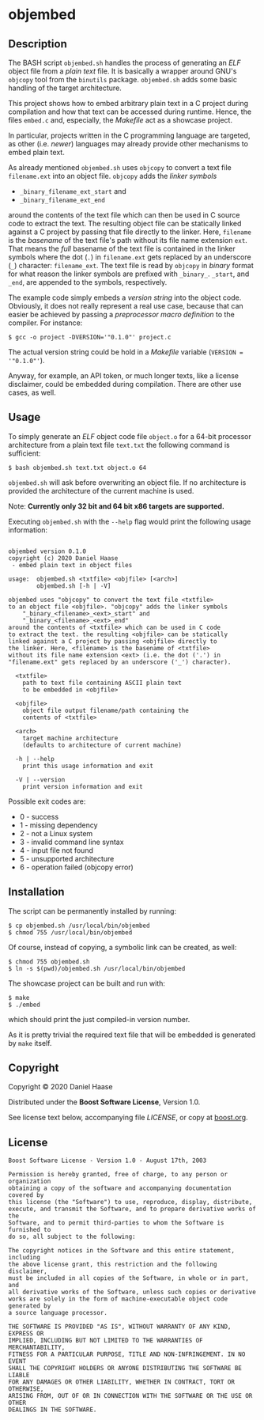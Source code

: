 
# objembed


## Description

The BASH script `objembed.sh` handles the process of generating an *ELF*
object file from a *plain text* file. It is basically a wrapper around GNU's
`objcopy` tool from the `binutils` package. `objembed.sh` adds some basic
handling of the target architecture.

This project shows how to embed arbitrary plain text in a C project during
compilation and how that text can be accessed during runtime. Hence, the files
`embed.c` and, especially, the *Makefile* act as a showcase project.

In particular, projects written in the C programming language are targeted, as
other (i.e. *newer*) languages may already provide other mechanisms to embed
plain text.

As already mentioned `objembed.sh` uses `objcopy` to convert a text file
`filename.ext` into an object file. `objcopy` adds the *linker symbols*

* `_binary_filename_ext_start` and
* `_binary_filename_ext_end`

around the contents of the text file which can then be used in C source code to
extract the text. The resulting object file can be statically linked against a C
project by passing that file directly to the linker. Here, `filename` is the
*basename* of the text file's path without its file name extension `ext`. That
means the *full* basename of the text file is contained in the linker symbols
where the dot (`.`) in `filename.ext` gets replaced by an underscore (`_`)
character: `filename_ext`. The text file is read by `objcopy` in *binary* format
for what reason the linker symbols are prefixed with `_binary_`. `_start`, and
`_end`, are appended to the symbols, respectively.

The example code simply embeds a *version string* into the object code.
Obviously, it does not really represent a real use case, because that can easier
be achieved by passing a *preprocessor macro definition* to the compiler.
For instance:

```
$ gcc -o project -DVERSION='"0.1.0"' project.c
```

The actual version string could be hold in a *Makefile* variable
(`VERSION = '"0.1.0"'`).

Anyway, for example, an API token, or much longer texts, like a license
disclaimer, could be embedded during compilation. There are other use cases,
as well.


## Usage

To simply generate an *ELF* object code file `object.o` for a 64-bit
processor architecture from a plain text file `text.txt` the following
command is sufficient:

```
$ bash objembed.sh text.txt object.o 64
```

`objembed.sh` will ask before overwriting an object file. If no architecture
is provided the architecture of the current machine is used.

Note: **Currently only 32 bit and 64 bit x86 targets are supported.**

Executing `objembed.sh` with the `--help` flag would print the following
usage information:

```

objembed version 0.1.0
copyright (c) 2020 Daniel Haase
 - embed plain text in object files

usage:  objembed.sh <txtfile> <objfile> [<arch>]
        objembed.sh [-h | -V]

objembed uses "objcopy" to convert the text file <txtfile>
to an object file <objfile>. "objcopy" adds the linker symbols
    "_binary_<filename>_<ext>_start" and
    "_binary_<filename>_<ext>_end"
around the contents of <txtfile> which can be used in C code
to extract the text. the resulting <objfile> can be statically
linked against a C project by passing <objfile> directly to
the linker. Here, <filename> is the basename of <txtfile>
without its file name extension <ext> (i.e. the dot ('.') in
"filename.ext" gets replaced by an underscore ('_') character).

  <txtfile>
    path to text file containing ASCII plain text
    to be embedded in <objfile>

  <objfile>
    object file output filename/path containing the
    contents of <txtfile>

  <arch>
    target machine architecture
    (defaults to architecture of current machine)

  -h | --help
    print this usage information and exit

  -V | --version
    print version information and exit

```

Possible exit codes are:
  * 0 - success
  * 1 - missing dependency
  * 2 - not a Linux system
  * 3 - invalid command line syntax
  * 4 - input file not found
  * 5 - unsupported architecture
  * 6 - operation failed (objcopy error)


## Installation

The script can be permanently installed by running:

```
$ cp objembed.sh /usr/local/bin/objembed
$ chmod 755 /usr/local/bin/objembed
```

Of course, instead of copying, a symbolic link can be created, as well:

```
$ chmod 755 objembed.sh
$ ln -s $(pwd)/objembed.sh /usr/local/bin/objembed
```

The showcase project can be built and run with:

```
$ make
$ ./embed
```

which should print the just compiled-in version number.

As it is pretty trivial the required text file that will be embedded is
generated by `make` itself.


## Copyright

Copyright &copy; 2020 Daniel Haase

Distributed under the **Boost Software License**, Version 1.0.

See license text below, accompanying file *LICENSE*, or copy at
[boost.org](https://www.boost.org/LICENSE_1_0.txt).


## License

```
Boost Software License - Version 1.0 - August 17th, 2003

Permission is hereby granted, free of charge, to any person or organization
obtaining a copy of the software and accompanying documentation covered by
this license (the "Software") to use, reproduce, display, distribute,
execute, and transmit the Software, and to prepare derivative works of the
Software, and to permit third-parties to whom the Software is furnished to
do so, all subject to the following:

The copyright notices in the Software and this entire statement, including
the above license grant, this restriction and the following disclaimer,
must be included in all copies of the Software, in whole or in part, and
all derivative works of the Software, unless such copies or derivative
works are solely in the form of machine-executable object code generated by
a source language processor.

THE SOFTWARE IS PROVIDED "AS IS", WITHOUT WARRANTY OF ANY KIND, EXPRESS OR
IMPLIED, INCLUDING BUT NOT LIMITED TO THE WARRANTIES OF MERCHANTABILITY,
FITNESS FOR A PARTICULAR PURPOSE, TITLE AND NON-INFRINGEMENT. IN NO EVENT
SHALL THE COPYRIGHT HOLDERS OR ANYONE DISTRIBUTING THE SOFTWARE BE LIABLE
FOR ANY DAMAGES OR OTHER LIABILITY, WHETHER IN CONTRACT, TORT OR OTHERWISE,
ARISING FROM, OUT OF OR IN CONNECTION WITH THE SOFTWARE OR THE USE OR OTHER
DEALINGS IN THE SOFTWARE.
```
